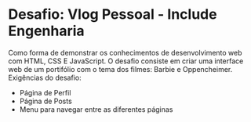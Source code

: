 # Desafio: Vlog Pessoal - Include Engenharia

Como forma de demonstrar os conhecimentos de desenvolvimento web com HTML, CSS E JavaScript. O desafio consiste em criar uma interface web de um portifólio com o tema dos filmes: Barbie e Oppencheimer. 
Exigências do desafio:
- Página de Perfil
- Página de Posts
- Menu para navegar entre as diferentes páginas
